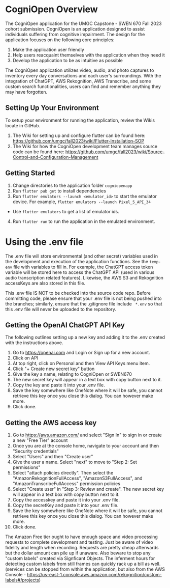 # CogniOpen Overview

The CogniOpen application for the UMGC Capstone - SWEN 670 Fall 2023 cohort submission. CogniOpen is an application designed to assist individuals suffering from cognitive impairment. The design for the application focuses on the following core principles:

1. Make the application user friendly
2. Help users reacquaint themselves with the application when they need it
3. Develop the application to be as intuitive as possible

The CogniOpen application utilizes video, audio, and photo captures to inventory every day conversations and each user's surroundings. With the integration of ChatGPT, AWS Rekognition, AWS Transcribe, and some custom search functionalities, users can find and remember anything they may have forgotten.

## Setting Up Your Environment

To setup your environment for running the application, review the Wikis locate in GitHub.

1. The Wiki for setting up and configure flutter can be found here: https://github.com/umgc/fall2023/wiki/Flutter-Installation-SOP
2. The Wiki for how the CogniOpen development team manages source code can be found here: https://github.com/umgc/fall2023/wiki/Source-Control-and-Configuration-Management

## Getting Started

1. Change directories to the application folder `cogniopenapp`
2. Run `flutter pub get` to install dependencies
3. Run `flutter emulators --launch <emulator_id>` to start the emulator device. For example, `flutter emulators --launch Pixel_5_API_34`
 - Use `flutter emulators` to get a list of emulator ids.
4. Run `flutter run` to run the application in the emulated environment.

# Using the .env file

The .env file will store environmental (and other secret) variables used in the development and execution of the application functions. See the `temp-env` file with variables to fill in.
For example, the ChatGPT access token variable will be stored here to access the ChatGPT API (used in various audio transcription related features). Likewise, the AWS S3 and Rekognition accessKeys are also stored in this file.

This .env file IS NOT to be checked into the source code repo. Before committing code, please ensure that your .env file is not being pushed into the branches; similarly, ensure that the .gitignore file include ` *.env` so that this .env file will never be uploaded to the repository.

## Getting the OpenAI ChatGPT API Key

The following outlines setting up a new key and adding it to the .env created with the instructions above.

1. Go to https://openai.com and Login or Sign up for a new account. 
2. Click on API
3. At top right, click on Personal and then View API Keys menu item.
4. Click "+ Create new secret key" button
5. Give the key a name, relating to CogniOpen or SWEN670
6. The new secret key will appear in a text box with copy button next to it.
7. Copy the key and paste it into your .env file.
8. Save the key somewhere like OneNote where it will be safe, you cannot retrieve this key once you close this dialog. You can however make more.
9. Click done.


## Getting the AWS access key

1. Go to https://aws.amazon.com/ and select "Sign In" to sign in or create a new "Free Tier" account
2. Once you are at the console home, navigate to your account and then "Security credentials"
3. Select "Users" and then "Create user"
4. Give the user a name. Select "next" to move to "Step 2: Set permissions"
5. Select "attach policies directly". Then select the "AmazonRekognitionFullAccess", "AmazonS3FullAccess", and "AmazonTranscribeFullAccess" permission policies
6. Select "Create user" in "Step 3: Review and create".
 The new secret key will appear in a text box with copy button next to it.
7. Copy the accesskey and paste it into your .env file.
8. Copy the secretKey and paste it into your .env file.
9. Save the key somewhere like OneNote where it will be safe, you cannot retrieve this key once you close this dialog. You can however make more.
10. Click done.

The Amazon Free tier ought to have enough space and video processing requests to complete development and testing. Just be aware of video fidelity and length when recording.
Requests are pretty cheap afterwards but the dollar amount can pile up if unaware.
Also beware to stop any "custom labels" created via Signficant Objects. The inferment hours for detecting custom labels from still frames can quickly rack up a bill as well. (services can be stopped from within the application, but also from the AWS Console - https://us-east-1.console.aws.amazon.com/rekognition/custom-labels#/projects)